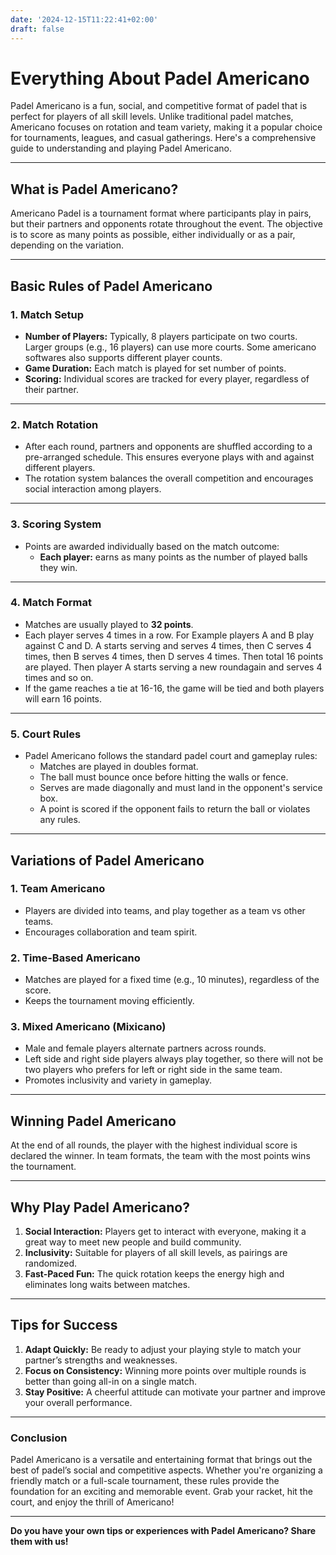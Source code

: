 ```yaml
---
date: '2024-12-15T11:22:41+02:00'
draft: false
---
```

# Everything About Padel Americano

Padel Americano is a fun, social, and competitive format of padel that is perfect for players of all skill levels. Unlike traditional padel matches, Americano focuses on rotation and team variety, making it a popular choice for tournaments, leagues, and casual gatherings. Here's a comprehensive guide to understanding and playing Padel Americano.

---

## **What is Padel Americano?**

Americano Padel is a tournament format where participants play in pairs, but their partners and opponents rotate throughout the event. The objective is to score as many points as possible, either individually or as a pair, depending on the variation.

---

## **Basic Rules of Padel Americano**

### **1. Match Setup**
- **Number of Players:** Typically, 8 players participate on two courts. Larger groups (e.g., 16 players) can use more courts. Some americano softwares also supports different player counts.
- **Game Duration:** Each match is played for set number of points.
- **Scoring:** Individual scores are tracked for every player, regardless of their partner.

---

### **2. Match Rotation**
- After each round, partners and opponents are shuffled according to a pre-arranged schedule. This ensures everyone plays with and against different players.
- The rotation system balances the overall competition and encourages social interaction among players.

---

### **3. Scoring System**
- Points are awarded individually based on the match outcome:
  - **Each player:** earns as many points as the number of played balls they win.

---

### **4. Match Format**
- Matches are usually played to **32 points**.
- Each player serves 4 times in a row. For Example players A and B play against C and D. A starts serving and serves 4 times, then C serves 4 times, then B serves 4 times, then D serves 4 times. Then total 16 points are played. Then player A starts serving a new roundagain and serves 4 times and so on.
- If the game reaches a tie at 16-16, the game will be tied and both players will earn 16 points.

---

### **5. Court Rules**
- Padel Americano follows the standard padel court and gameplay rules:
  - Matches are played in doubles format.
  - The ball must bounce once before hitting the walls or fence.
  - Serves are made diagonally and must land in the opponent's service box.
  - A point is scored if the opponent fails to return the ball or violates any rules.

---

## **Variations of Padel Americano**

### **1. Team Americano**
- Players are divided into teams, and play together as a team vs other teams.
- Encourages collaboration and team spirit.

### **2. Time-Based Americano**
- Matches are played for a fixed time (e.g., 10 minutes), regardless of the score.
- Keeps the tournament moving efficiently.

### **3. Mixed Americano (Mixicano)**
- Male and female players alternate partners across rounds.
- Left side and right side players always play together, so there will not be two players who prefers for left or right side in the same team.
- Promotes inclusivity and variety in gameplay.

---

## **Winning Padel Americano**

At the end of all rounds, the player with the highest individual score is declared the winner. In team formats, the team with the most points wins the tournament.

---

## **Why Play Padel Americano?**

1. **Social Interaction:** Players get to interact with everyone, making it a great way to meet new people and build community.
2. **Inclusivity:** Suitable for players of all skill levels, as pairings are randomized.
3. **Fast-Paced Fun:** The quick rotation keeps the energy high and eliminates long waits between matches.

---

## **Tips for Success**

1. **Adapt Quickly:** Be ready to adjust your playing style to match your partner’s strengths and weaknesses.
2. **Focus on Consistency:** Winning more points over multiple rounds is better than going all-in on a single match.
3. **Stay Positive:** A cheerful attitude can motivate your partner and improve your overall performance.

---

### **Conclusion**

Padel Americano is a versatile and entertaining format that brings out the best of padel’s social and competitive aspects. Whether you're organizing a friendly match or a full-scale tournament, these rules provide the foundation for an exciting and memorable event. Grab your racket, hit the court, and enjoy the thrill of Americano! 

---

**Do you have your own tips or experiences with Padel Americano? Share them with us!**
